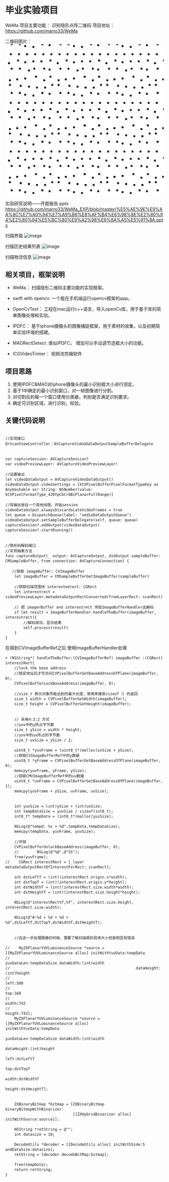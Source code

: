 
# 毕业实验项目

WeMa 项目主要功能：
识别隐形点阵二维码
项目地址：
https://github.com/marro33/WeMa

二维码图片：
![image](https://raw.githubusercontent.com/marro33/WeMa_EXP/master/%E8%BD%AF%E4%BB%B6%E7%95%8C%E9%9D%A2/%E6%89%AB%E6%8F%8F%E6%A0%B7%E4%BE%8B/%E9%9A%90%E5%BD%A2%E7%A0%81.png)


实验研究说明——开题报告.pptx
https://github.com/marro33/WeMa_EXP/blob/master/%E5%AE%9E%E9%AA%8C%E7%A0%94%E7%A9%B6%E8%AF%B4%E6%98%8E%E2%80%94%E2%80%94%E5%BC%80%E9%A2%98%E6%8A%A5%E5%91%8A.pptx


扫描界面
![image](https://github.com/marro33/WeMa/blob/master/%E8%BD%AF%E4%BB%B6%E7%95%8C%E9%9D%A2/%E8%AF%B4%E6%98%8E-%E9%9A%90%E5%BD%A2%E7%A0%81%E9%A1%B5%E9%9D%A2.png?raw=true)


扫描历史结果列表
![image](https://github.com/marro33/WeMa/blob/master/%E8%BD%AF%E4%BB%B6%E7%95%8C%E9%9D%A2/%E8%AF%B4%E6%98%8E-%E5%8E%86%E5%8F%B2%E8%AE%B0%E5%BD%95%E9%A1%B5%E9%9D%A2.png?raw=true)

扫描物流信息
![image](https://github.com/marro33/WeMa/blob/master/%E8%BD%AF%E4%BB%B6%E7%95%8C%E9%9D%A2/%E8%AF%B4%E6%98%8E-%E7%A8%BD%E6%9F%A5%E7%BB%93%E6%9E%9C%E9%A1%B5%E9%9D%A2.png?raw=true)


## 相关项目，框架说明

* WeMa： 扫描隐形二维码主要功能的实现框架。

* swift with opencv: 一个能在手机端运行opencv框架的app。

* OpenCvTest： 工程在mac运行c++语言，导入openCv库，用于基于库的简单图像处理和实验。

* IPDFC： 基于iphone摄像头的图像捕捉框架，用于素材的收集，以及初期简单实验环境的搭建。

* MADRectDetect: 类似IPDFC， 增加可以手动调节选框大小的功能。

* ICGVideoTrimer： 视频流剪辑软件

## 项目思路

1. 使用IPDFC&MAD对iphone摄像头的最小识别框大小进行测定。
2. 基于1中确定的最小识别窗口，对一帧图像进行分割。
3. 对切割后的每一个窗口使用分类器，判别是否满足识别要求。
4. 确定可识别区域，进行识别，校验。

## 关键代码说明
```

//实现接口
QrScanViewController：AVCaptureVideoDataOutputSampleBufferDelegate


var captureSession: AVCaptureSession?
var videoPreviewLayer: AVCaptureVideoPreviewLayer!

//设置输出
let videoDataOutput = AVCaptureVideoDataOutput()
videoDataOutput.videoSettings = [kCVPixelBufferPixelFormatTypeKey as AnyHashable as! String: NSNumber(value: kCVPixelFormatType_420YpCbCr8BiPlanarFullRange)]

//将输出放在一个其他线程，开始session
videoDataOutput.alwaysDiscardsLateVideoFrames = true
let queue = DispatchQueue(label: "vedioDataOutputQueue")
videoDataOutput.setSampleBufferDelegate(self, queue: queue)
captureSession?.addOutput(videoDataOutput)
captureSession?.startRunning()


//隐形码解码接口
//实现抽象方法
func captureOutput(_ output: AVCaptureOutput, didOutput sampleBuffer: CMSampleBuffer, from connection: AVCaptureConnection) {

   //获取 imageBuffer: CVImageBuffer
    let imageBuffer = CMSampleBufferGetImageBuffer(sampleBuffer)

    //获取扫描范围块 interestedrect: CGRect
    let interestrect = videoPreviewLayer.metadataOutputRectConverted(fromLayerRect: scanRect)

    // 把 imagerBuffer and interestrect 传给ImageBufferHandler去解码
    if let result = ImageBufferHandler.handleTheBuffer(imageBuffer, interestrect){
        //解码成功，显示结果
        self.process(result)
    }
}
```
在得到CVImageBufferRef之后 使用ImageBufferHandler处理

```
+ (NSString*) handleTheBuffer:(CVImageBufferRef) imageBuffer :(CGRect) interestRect{
    //lock the base address
    //锁定地址后才可访问CVPixelBufferGetBaseAddressOfPlane(imageBuffer, 0);
    CVPixelBufferLockBaseAddress(imageBuffer, 0);

    //size_t 表示对象所能达到的最大长度，常用来接受sizeof（）的返回
    size_t width = CVPixelBufferGetWidth(imageBuffer);
    size_t height = CVPixelBufferGetHeight(imageBuffer);


    // 采用4:2:2 方式
    //yuv中的y所占字节数
    size_t ySize = width * height;
    //yuv中的uv所占的字节数
    size_t uvSize = ySize / 2;

    uint8_t *yuvFrame = (uint8_t*)malloc(uvSize + ySize);
    //获取CVImageBufferRef中的y数据
    uint8_t *yFrame = CVPixelBufferGetBaseAddressOfPlane(imageBuffer, 0);
    memcpy(yuvFrame, yFrame, ySize);
    //获取CMVImageBufferRef中的uv数据
    uint8_t *uvFrame = CVPixelBufferGetBaseAddressOfPlane(imageBuffer, 1);
    memcpy(yuvFrame + ySize, uvFrame, uvSize);


    int yuvSize = (int)ySize + (int)uvSize;
    int tempDataSize = yuvSize / sizeof(int8_t);
    int8_t* tempData = (int8_t*)malloc(yuvSize);

    NSLog(@"tempd: %s + %d",tempData,tempDataSize);
    memcpy(tempData, yuvFrame, yuvSize);

    //开锁
    CVPixelBufferUnlockBaseAddress(imageBuffer, 0);
    //        NSLog(@"%@",@"SS");
    free(yuvFrame);
//    CGRect interestRect = [_layer metadataOutputRectOfInterestForRect:_scanRect];

    int dstLeftT = (int)(interestRect.origin.x*width);
    int dstTopT = (int)(interestRect.origin.y*height);
    int dstWidthT = (int)(interestRect.size.width*width);
    int dstHeightT = (int)(interestRect.size.height*height);

    NSLog(@"interestRect%f,%f", interestRect.size.height, interestRect.size.width);

    NSLog(@"#:%d + %d + %d + %d",dstLeftT,dstTopT,dstWidthT,dstHeightT);


    //在这一步处理图像的时候，需要了解扫描框的具体大小但是明显有错误

//    MyZXPlanarYUVLuminanceSource *source = [[MyZXPlanarYUVLuminanceSource alloc] initWithYuvData:tempData
//                                                        yuvDataLen:tempDataSize dataWidth:(int)width
//                                                        dataHeight:(int)height
//                                                              left:588
//                                                               top:168
//                                                             width:742
//                                                            height:743];
    MyZXPlanarYUVLuminanceSource *source = [[MyZXPlanarYUVLuminanceSource alloc]                                                    initWithYuvData:tempData
                                                                                                                                         yuvDataLen:tempDataSize dataWidth:(int)width
                                                            dataHeight:(int)height
                                                                  left:dstLeftT
                                                                   top:dstTopT
                                                                 width:dstWidthT
                                                                height:dstHeightT];


    ZXBinaryBitmap *bitmap = [ZXBinaryBitmap binaryBitmapWithBinarizer:
                              [[ZXHybridBinarizer alloc] initWithSource:source]];

    NSString *retString = @"";
    int datasize = 10;

    DecodeUtils *decoder = [[DecodeUtils alloc] initWithSide:5 andDataSize:datasize];
    retString = [decoder decodeBitMap:bitmap];

    free(tempData);
    return retString;
}

```
